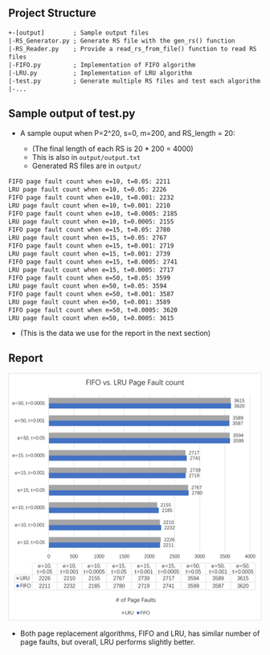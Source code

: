 ## Project Structure
```
+-[output]        ; Sample output files
|-RS_Generator.py ; Generate RS file with the gen_rs() function
|-RS_Reader.py    ; Provide a read_rs_from_file() function to read RS files
|-FIFO.py         ; Implementation of FIFO algorithm
|-LRU.py          ; Implementation of LRU algorithm
|-test.py         ; Generate multiple RS files and test each algorithm
|-...
```

## Sample output of test.py
- A sample ouput when P=2^20, s=0, m=200, and RS_length = 20:

  - (The final length of each RS is 20 * 200 = 4000)
  - This is also in `output/output.txt`
  - Generated RS files are in `output/`

```
FIFO page fault count when e=10, t=0.05: 2211
LRU page fault count when e=10, t=0.05: 2226
FIFO page fault count when e=10, t=0.001: 2232
LRU page fault count when e=10, t=0.001: 2210
FIFO page fault count when e=10, t=0.0005: 2185
LRU page fault count when e=10, t=0.0005: 2155
FIFO page fault count when e=15, t=0.05: 2780
LRU page fault count when e=15, t=0.05: 2767
FIFO page fault count when e=15, t=0.001: 2719
LRU page fault count when e=15, t=0.001: 2739
FIFO page fault count when e=15, t=0.0005: 2741
LRU page fault count when e=15, t=0.0005: 2717
FIFO page fault count when e=50, t=0.05: 3599
LRU page fault count when e=50, t=0.05: 3594
FIFO page fault count when e=50, t=0.001: 3587
LRU page fault count when e=50, t=0.001: 3589
FIFO page fault count when e=50, t=0.0005: 3620
LRU page fault count when e=50, t=0.0005: 3615
```

- (This is the data we use for the report in the next section)

## Report

<img src='FIFO_vs_LRU.png' title='FIFO_vs_LRU Page Fault count' width='' alt='FIFO_vs_LRU Page Fault count' />

- Both page replacement algorithms, FIFO and LRU, has similar number of page faults, but overall, LRU performs slightly better.